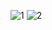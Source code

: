 ![1](https://github.com/thingineeer/Runnect-iOS/assets/88179341/937f9e65-61e5-4298-b703-bc2cf5022bf6)
![2](https://github.com/thingineeer/Runnect-iOS/assets/88179341/ad913367-65f2-4839-9658-e538bccf2d6c)

